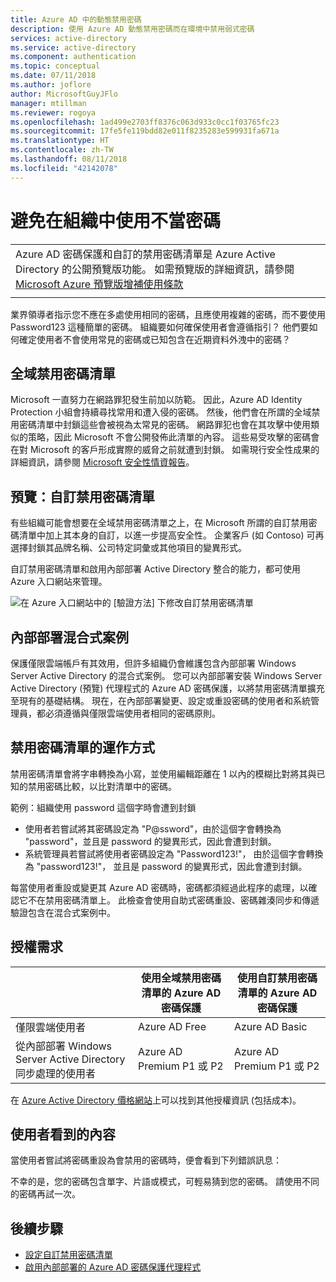 ```yaml
---
title: Azure AD 中的動態禁用密碼
description: 使用 Azure AD 動態禁用密碼而在環境中禁用弱式密碼
services: active-directory
ms.service: active-directory
ms.component: authentication
ms.topic: conceptual
ms.date: 07/11/2018
ms.author: joflore
author: MicrosoftGuyJFlo
manager: mtillman
ms.reviewer: rogoya
ms.openlocfilehash: 1ad499e2703ff8376c063d933c0cc1f03765fc23
ms.sourcegitcommit: 17fe5fe119bdd82e011f8235283e599931fa671a
ms.translationtype: HT
ms.contentlocale: zh-TW
ms.lasthandoff: 08/11/2018
ms.locfileid: "42142078"
---
```

# <a name="eliminate-bad-passwords-in-your-organization"></a>避免在組織中使用不當密碼

|     |
| --- |
| Azure AD 密碼保護和自訂的禁用密碼清單是 Azure Active Directory 的公開預覽版功能。 如需預覽版的詳細資訊，請參閱 [Microsoft Azure 預覽版增補使用條款](https://azure.microsoft.com/support/legal/preview-supplemental-terms/)|
|     |

業界領導者指示您不應在多處使用相同的密碼，且應使用複雜的密碼，而不要使用 Password123 這種簡單的密碼。 組織要如何確保使用者會遵循指引？ 他們要如何確定使用者不會使用常見的密碼或已知包含在近期資料外洩中的密碼？

## <a name="global-banned-password-list"></a>全域禁用密碼清單

Microsoft 一直努力在網路罪犯發生前加以防範。 因此，Azure AD Identity Protection 小組會持續尋找常用和遭入侵的密碼。 然後，他們會在所謂的全域禁用密碼清單中封鎖這些會被視為太常見的密碼。 網路罪犯也會在其攻擊中使用類似的策略，因此 Microsoft 不會公開發佈此清單的內容。 這些易受攻擊的密碼會在對 Microsoft 的客戶形成實際的威脅之前就遭到封鎖。 如需現行安全性成果的詳細資訊，請參閱 [Microsoft 安全性情資報告](https://www.microsoft.com/security/intelligence-report)。

## <a name="preview-custom-banned-password-list"></a>預覽：自訂禁用密碼清單

有些組織可能會想要在全域禁用密碼清單之上，在 Microsoft 所謂的自訂禁用密碼清單中加上其本身的自訂，以進一步提高安全性。 企業客戶 (如 Contoso) 可再選擇封鎖其品牌名稱、公司特定詞彙或其他項目的變異形式。

自訂禁用密碼清單和啟用內部部署 Active Directory 整合的能力，都可使用 Azure 入口網站來管理。

![在 Azure 入口網站中的 [驗證方法] 下修改自訂禁用密碼清單](./media/concept-password-ban-bad/authentication-methods-password-protection.png)

## <a name="on-premises-hybrid-scenarios"></a>內部部署混合式案例

保護僅限雲端帳戶有其效用，但許多組織仍會維護包含內部部署 Windows Server Active Directory 的混合式案例。 您可以內部部署安裝 Windows Server Active Directory (預覽) 代理程式的 Azure AD 密碼保護，以將禁用密碼清單擴充至現有的基礎結構。 現在，在內部部署變更、設定或重設密碼的使用者和系統管理員，都必須遵循與僅限雲端使用者相同的密碼原則。

## <a name="how-does-the-banned-password-list-work"></a>禁用密碼清單的運作方式

禁用密碼清單會將字串轉換為小寫，並使用編輯距離在 1 以內的模糊比對將其與已知的禁用密碼比較，以比對清單中的密碼。

範例：組織使用 password 這個字時會遭到封鎖
   - 使用者若嘗試將其密碼設定為 "P@ssword"，由於這個字會轉換為 "password"，並且是 password 的變異形式，因此會遭到封鎖。
   - 系統管理員若嘗試將使用者密碼設定為 "Password123!"， 由於這個字會轉換為 "password123!"， 並且是 password 的變異形式，因此會遭到封鎖。

每當使用者重設或變更其 Azure AD 密碼時，密碼都須經過此程序的處理，以確認它不在禁用密碼清單上。 此檢查會使用自助式密碼重設、密碼雜湊同步和傳遞驗證包含在混合式案例中。

## <a name="license-requirements"></a>授權需求

|   | 使用全域禁用密碼清單的 Azure AD 密碼保護 | 使用自訂禁用密碼清單的 Azure AD 密碼保護|
| --- | --- | --- |
| 僅限雲端使用者 | Azure AD Free | Azure AD Basic |
| 從內部部署 Windows Server Active Directory 同步處理的使用者 | Azure AD Premium P1 或 P2 | Azure AD Premium P1 或 P2 |

在 [Azure Active Directory 價格網站](https://azure.microsoft.com/pricing/details/active-directory/)上可以找到其他授權資訊 (包括成本)。

## <a name="what-do-users-see"></a>使用者看到的內容

當使用者嘗試將密碼重設為會禁用的密碼時，便會看到下列錯誤訊息：

不幸的是，您的密碼包含單字、片語或模式，可輕易猜到您的密碼。 請使用不同的密碼再試一次。

## <a name="next-steps"></a>後續步驟

* [設定自訂禁用密碼清單](howto-password-ban-bad.md)
* [啟用內部部署的 Azure AD 密碼保護代理程式](howto-password-ban-bad-on-premises.md)
